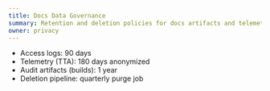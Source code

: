 ```yaml
---
title: Docs Data Governance
summary: Retention and deletion policies for docs artifacts and telemetry.
owner: privacy
---
```


- Access logs: 90 days
- Telemetry (TTA): 180 days anonymized
- Audit artifacts (builds): 1 year
- Deletion pipeline: quarterly purge job
